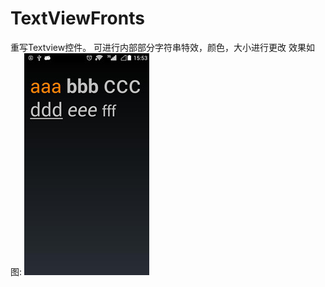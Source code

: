 # TextViewFronts
重写Textview控件。 可进行内部部分字符串特效，颜色，大小进行更改
效果如图:
![image](https://github.com/SeachForLife/TextViewFronts/raw/master/ScreenShots/show.jpg)
